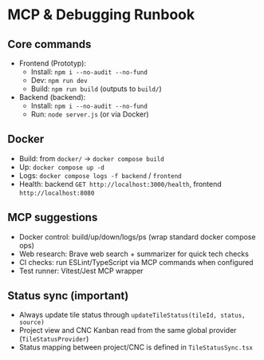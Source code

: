 # MCP & Debugging Runbook

## Core commands
- Frontend (Prototyp):
  - Install: `npm i --no-audit --no-fund`
  - Dev: `npm run dev`
  - Build: `npm run build` (outputs to `build/`)
- Backend (backend):
  - Install: `npm i --no-audit --no-fund`
  - Run: `node server.js` (or via Docker)

## Docker
- Build: from `docker/` → `docker compose build`
- Up: `docker compose up -d`
- Logs: `docker compose logs -f backend` / `frontend`
- Health: backend `GET http://localhost:3000/health`, frontend `http://localhost:8080`

## MCP suggestions
- Docker control: build/up/down/logs/ps (wrap standard docker compose ops)
- Web research: Brave web search + summarizer for quick tech checks
- CI checks: run ESLint/TypeScript via MCP commands when configured
- Test runner: Vitest/Jest MCP wrapper

## Status sync (important)
- Always update tile status through `updateTileStatus(tileId, status, source)`
- Project view and CNC Kanban read from the same global provider (`TileStatusProvider`)
- Status mapping between project/CNC is defined in `TileStatusSync.tsx`
